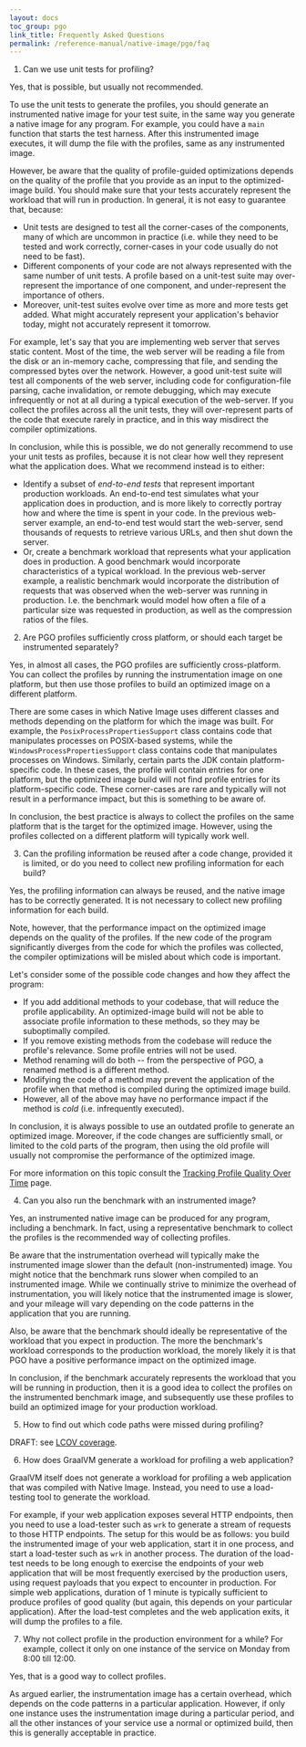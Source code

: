 ```yaml
---
layout: docs
toc_group: pgo
link_title: Frequently Asked Questions
permalink: /reference-manual/native-image/pgo/faq
---
```


1. Can we use unit tests for profiling?

Yes, that is possible, but usually not recommended.

To use the unit tests to generate the profiles,
you should generate an instrumented native image for your test suite,
in the same way you generate a native image for any program.
For example, you could have a `main` function that starts the test harness.
After this instrumented image executes, it will dump the file with the profiles,
same as any instrumented image.

However, be aware that the quality of profile-guided optimizations depends on the quality of the profile
that you provide as an input to the optimized-image build.
You should make sure that your tests accurately represent the workload that will run in production.
In general, it is not easy to guarantee that, because:

- Unit tests are designed to test all the corner-cases of the components,
  many of which are uncommon in practice (i.e. while they need to be tested and work correctly,
  corner-cases in your code usually do not need to be fast).
- Different components of your code are not always represented with the same number of unit tests.
  A profile based on a unit-test suite may over-represent the importance of one component,
  and under-represent the importance of others.
- Moreover, unit-test suites evolve over time as more and more tests get added.
  What might accurately represent your application's behavior today,
  might not accurately represent it tomorrow.

For example, let's say that you are implementing web server that serves static content.
Most of the time, the web server will be reading a file from the disk or an in-memory cache,
compressing that file, and sending the compressed bytes over the network.
However, a good unit-test suite will test all components of the web server,
including code for configuration-file parsing, cache invalidation, or remote debugging,
which may execute infrequently or not at all during a typical execution of the web-server.
If you collect the profiles across all the unit tests,
they will over-represent parts of the code that execute rarely in practice,
and in this way misdirect the compiler optimizations.

In conclusion, while this is possible,
we do not generally recommend to use your unit tests as profiles,
because it is not clear how well they represent what the application does.
What we recommend instead is to either:

- Identify a subset of *end-to-end tests* that represent important production workloads.
  An end-to-end test simulates what your application does in production, and is more likely
  to correctly portray how and where the time is spent in your code.
  In the previous web-server example, an end-to-end test would start the web-server,
  send thousands of requests to retrieve various URLs, and then shut down the server.
- Or, create a benchmark workload that represents what your application does in production.
  A good benchmark would incorporate characteristics of a typical workload.
  In the previous web-server example, a realistic benchmark would incorporate
  the distribution of requests that was observed when the web-server was running in production.
  I.e. the benchmark would model how often a file of a particular size was requested in production,
  as well as the compression ratios of the files.

2. Are PGO profiles sufficiently cross platform, or should each target be instrumented separately?

Yes, in almost all cases, the PGO profiles are sufficiently cross-platform.
You can collect the profiles by running the instrumentation image on one platform,
but then use those profiles to build an optimized image on a different platform.

There are some cases in which Native Image uses different classes and methods
depending on the platform for which the image was built.
For example, the `PosixProcessPropertiesSupport` class contains code that
manipulates processes on POSIX-based systems,
while the `WindowsProcessPropertiesSupport` class contains code
that manipulates processes on Windows.
Similarly, certain parts the JDK contain platform-specific code.
In these cases, the profile will contain entries for one platform,
but the optimized image build will not find profile entries for its platform-specific code.
These corner-cases are rare and typically will not result in a performance impact,
but this is something to be aware of.

In conclusion, the best practice is always to collect the profiles on the same platform
that is the target for the optimized image.
However, using the profiles collected on a different platform will typically work well.

3. Can the profiling information be reused after a code change, provided it is limited,
   or do you need to collect new profiling information for each build?

Yes, the profiling information can always be reused, and the native image has to be correctly generated.
It is not necessary to collect new profiling information for each build.

Note, however, that the performance impact on the optimized image depends on the quality of the profiles.
If the new code of the program significantly diverges
from the code for which the profiles was collected,
the compiler optimizations will be misled about which code is important.

Let's consider some of the possible code changes and how they affect the program:

- If you add additional methods to your codebase, that will reduce the profile applicability.
  An optimized-image build will not be able to associate profile information to these methods,
  so they may be suboptimally compiled.
- If you remove existing methods from the codebase will reduce the profile's relevance.
  Some profile entries will not be used.
- Method renaming will do both -- from the perspective of PGO, a renamed method
  is a different method.
- Modifying the code of a method may prevent the application of the profile
  when that method is compiled during the optimized image build.
- However, all of the above may have no performance impact
  if the method is *cold* (i.e. infrequently executed).

In conclusion, it is always possible to use an outdated profile to generate an optimized image.
Moreover, if the code changes are sufficiently small, or limited to the cold parts of the program,
then using the old profile will usually not compromise the performance of the optimized image.

For more information on this topic consult the [Tracking Profile Quality Over Time](PGO-Profile-Quality.md) page.

4. Can you also run the benchmark with an instrumented image?

Yes, an instrumented native image can be produced for any program, including a benchmark.
In fact, using a representative benchmark to collect the profiles
is the recommended way of collecting profiles.

Be aware that the instrumentation overhead will typically make the instrumented image slower
than the default (non-instrumented) image.
You might notice that the benchmark runs slower when compiled to an instrumented image.
While we continually strive to minimize the overhead of instrumentation,
you will likely notice that the instrumented image is slower,
and your mileage will vary depending on the code patterns
in the application that you are running.

Also, be aware that the benchmark should ideally be representative
of the workload that you expect in production.
The more the benchmark's workload corresponds to the production workload,
the morely likely it is that PGO have a positive performance impact
on the optimized image.

In conclusion, if the benchmark accurately represents the workload that you will be running in production,
then it is a good idea to collect the profiles on the instrumented benchmark image,
and subsequently use these profiles to build an optimized image for your production workload.

5. How to find out which code paths were missed during profiling?

DRAFT: see [LCOV coverage](PGO-LCOV.md).

6. How does GraalVM generate a workload for profiling a web application?

GraalVM itself does not generate a workload for profiling a web application
that was compiled with Native Image.
Instead, you need to use a load-testing tool to generate the workload.

For example, if your web application exposes several HTTP endpoints,
then you need to use a load-tester such as `wrk`
to generate a stream of requests to those HTTP endpoints.
The setup for this would be as follows:
you build the instrumented image of your web application,
start it in one process, and start a load-tester such as `wrk` in another process.
The duration of the load-test needs to be long enough to exercise the endpoints
of your web application that will be most frequently exercised by the production users,
using request payloads that you expect to encounter in production.
For simple web applications, duration of 1 minute is typically sufficient
to produce profiles of good quality (but again, this depends on your particular application).
After the load-test completes and the web application exits,
it will dump the profiles to a file.

7. Why not collect profile in the production environment for a while?
   For example, collect it only on one instance of the service on Monday from 8:00 till 12:00.

Yes, that is a good way to collect profiles.

As argued earlier, the instrumentation image has a certain overhead,
which depends on the code patterns in a particular application.
However, if only one instance uses the instrumentation image during a particular period,
and all the other instances of your service use a normal or optimized build,
then this is generally acceptable in practice.

